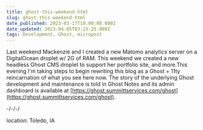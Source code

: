 ```yaml
---
title: ghost-this-weekend.html
slug: ghost-this-weekend-html
date_published: 2023-03-17T19:00:00.000Z
date_updated: 2023-04-05T03:23:25.000Z
tags: Development, Ghost, micropost
---
```


Last weekend Mackenzie and I created a new Matomo analytics server on a DigitalOcean droplet w/ 2G of RAM. This weekend we created a new headless Ghost CMS droplet to support her portfolio site, and more.This evening I'm taking steps to begin rewriting this blog as a Ghost + 11ty reincarnation of what you see here now. The story of the underlying Ghost development and maintenance is told in Ghost Notes and its admin dashboard is available at [https://ghost.summittservices.com/ghost](https://ghost.summittservices.com/ghost).

-/-/-/

location: Toledo, IA
